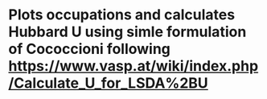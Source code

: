 # Plots occupations and calculates Hubbard U using simle formulation of Cococcioni following https://www.vasp.at/wiki/index.php/Calculate_U_for_LSDA%2BU

